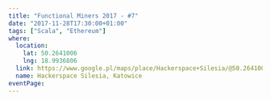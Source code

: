 ```yaml
---
title: "Functional Miners 2017 - #7"
date: "2017-11-28T17:30:00+01:00"
tags: ["Scala", "Ethereum"]
where:
  location:
    lat: 50.2641006
    lng: 18.9936806
  link: https://www.google.pl/maps/place/Hackerspace+Silesia/@50.2641006,18.9936806,17z/data=!3m1!4b1!4m5!3m4!1s0x4716ce1320bf55f9:0xb1ae316b317ecc2f!8m2!3d50.2641006!4d18.9958693
  name: Hackerspace Silesia, Katowice
eventPage:
---
```


<section>
  <person-profile
    avatar="lech_glowiak.jpg"
    name="Lech Glowiak"
    bio="Running family man, <strong>Scala</strong> developer at <em>Scalac</em>."
    title="Boilerplate Free<sup>2</sup> Algebras with Freestyle"
    abstract="Programming with Free monads introduces a lot of boilerplate and accidental complexity when it comes to our designed type system. I will show you how to tame this problem with use of Freestyle (<a href='http://frees.io' target='_blank' rel='nofollow'>frees.io</a>) in <em>Scala</em>."
    social='{ "twitter": "https://twitter.com/LechGlowiak", "linkedin": "https://www.linkedin.com/in/lechglowiak/" }'>
   </person-profile>
</section>

<section>
  <person-profile
    avatar="tomasz_waszczyk.jpg"
    name="Tomasz Waszczyk (<em>Panta Rhei</em>)"
    bio="Computer Science by training and programmer - currently working with <em>public transport</em> and <em>fintech</em>."
    title="Ethereum"
    abstract="Introduction to the Ethereum - what is it, where it lies when it comes to cryptocurrency market and how it differs from typical solutions in that space, and most importantly how it leverages <strong>blockchain</strong>. Everything sprinkled by my personal opinions and experiences."
    social='{ "twitter": "https://twitter.com/pantarheipl", "linkedin": "https://www.linkedin.com/in/tomaszwaszczyk/" }'>
   </person-profile>
</section>
